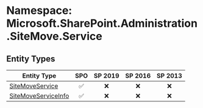 # Namespace: Microsoft.SharePoint.Administration.SiteMove.Service

## Entity Types

Entity Type | SPO | SP 2019 | SP 2016 | SP 2013
----------|:---:|:-------:|:-------:|:-------:
[SiteMoveService](./EntityTypes/SiteMoveService.md) | ✅ | ❌ | ❌ | ❌
[SiteMoveServiceInfo](./EntityTypes/SiteMoveServiceInfo.md) | ✅ | ❌ | ❌ | ❌